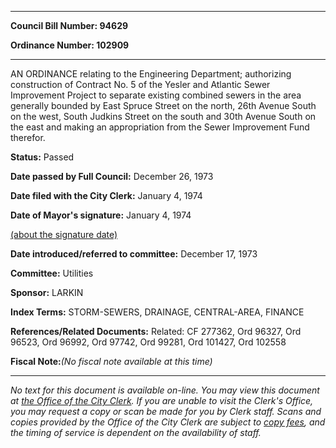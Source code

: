 

********

**Council Bill Number: 94629**
   
**Ordinance Number: 102909**
********

 AN ORDINANCE relating to the Engineering Department; authorizing construction of Contract No. 5 of the Yesler and Atlantic Sewer Improvement Project to separate existing combined sewers in the area generally bounded by East Spruce Street on the north, 26th Avenue South on the west, South Judkins Street on the south and 30th Avenue South on the east and making an appropriation from the Sewer Improvement Fund therefor.

**Status:** Passed
   
**Date passed by Full Council:** December 26, 1973
   
**Date filed with the City Clerk:** January 4, 1974
   
**Date of Mayor's signature:** January 4, 1974
   
[(about the signature date)](/~public/approvaldate.htm)
   
   
   
**Date introduced/referred to committee:** December 17, 1973
   
**Committee:** Utilities
   
**Sponsor:** LARKIN
   
   
**Index Terms:** STORM-SEWERS, DRAINAGE, CENTRAL-AREA, FINANCE

**References/Related Documents:** Related: CF 277362, Ord 96327, Ord 96523, Ord 96992, Ord 97742, Ord 99281, Ord 101427, Ord 102558

**Fiscal Note:**_(No fiscal note available at this time)_
********

_No text for this document is available on-line. You may view this document at [the Office of the City Clerk](http://www.seattle.gov/leg/clerk/contactUs.htm). If you are unable to visit the Clerk's Office, you may request a copy or scan be made for you by Clerk staff. Scans and copies provided by the Office of the City Clerk are subject to [copy fees](http://clerk.seattle.gov/~public/clerkfees.htm), and the timing of service is dependent on the availability of staff._

